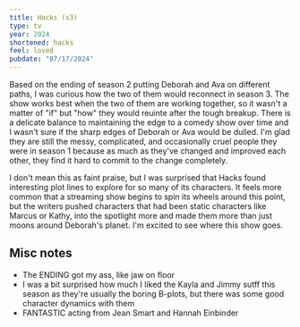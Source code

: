 ```yaml
---
title: Hacks (s3)
type: tv
year: 2024
shortened: hacks
feel: loved
pubdate: "07/17/2024"
---
```


Based on the ending of season 2 putting Deborah and Ava on different paths, I was curious how the two of them would reconnect in season 3. The show works best when the two of them are working together, so it wasn't a matter of "if" but "how" they would reuinte after the tough breakup. There is a delicate balance to maintaining the edge to a comedy show over time and I wasn't sure if the sharp edges of Deborah or Ava would be dulled. I'm glad they are still the messy, complicated, and occasionally cruel people they were in season 1 because as much as they've changed and improved each other, they find it hard to commit to the change completely.

I don't mean this as faint praise, but I was surprised that Hacks found interesting plot lines to explore for so many of its characters. It feels more common that a streaming show begins to spin its wheels around this point, but the writers pushed characters that had been static characters like Marcus or Kathy, into the spotlight more and made them more than just moons around Deborah's planet. I'm excited to see where this show goes.

## Misc notes

- The ENDING got my ass, like jaw on floor
- I was a bit surprised how much I liked the Kayla and Jimmy sutff this season as they're usually the boring B-plots, but there was some good character dynamics with them
- FANTASTIC acting from Jean Smart and Hannah Einbinder
